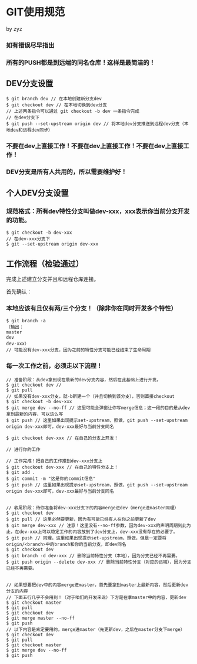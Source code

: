 # GIT使用规范

by zyz 

### 如有错误尽早指出

### 所有的PUSH都是到远端的同名仓库！这样是最简洁的！

## DEV分支设置

```
$ git branch dev // 在本地创建新分支dev
$ git checkout dev // 在本地切换到dev分支
// 上述两条指令可以通过 git checkout -b dev 一条指令完成
// 在dev分支下
$ git push --set-upstream origin dev // 将本地dev分支推送到远程dev分支（本地dev和远程dev同步）
```

### 不要在dev上直接工作！不要在dev上直接工作！不要在dev上直接工作！

### DEV分支是所有人共用的，所以需要维护好！

## 个人DEV分支设置

### 规范格式：所有dev特性分支叫做dev-xxx，xxx表示你当前分支开发的功能。

```
$ git checkout -b dev-xxx
// 在dev-xxx分支下
$ git --set-upstream origin dev-xxx
```



## 工作流程（检验通过）

完成上述建立分支并且和远程仓库连接。

首先确认：

### 本地应该有且仅有两/三个分支！（除非你在同时开发多个特性）

```
$ git branch -a
（输出：
master
dev
dev-xxx）
// 可能没有dev-xxx分支，因为之前的特性分支可能已经结束了生命周期
```
### 每一次工作之前，必须走以下流程！

```
// 准备阶段：从dev拿到现在最新的dev分支内容，然后在此基础上进行开发。
$ git checkout dev // 
$ git pull
// 如果没有dev-xxx分支，就-b新建一个（并且切换到该分支），否则直接checkout
$ git checkout -b dev-xxx
$ git merge dev --no-ff // 这里可能会弹窗让你写merge信息；这一段的目的是从dev拿到最新的内容，可以这么写
$ git push // 这里如果出现提示set-upstream，照做，git push --set-upstream origin dev-xxx即可，dev-xxx最好与当前分支同名

$ git checkout dev-xxx // 在自己的分支上开发！

// 进行你的工作

// 工作完成！把自己的工作推到dev-xxx分支上
$ git checkout dev-xxx // 在自己的特性分支上！
$ git add .
$ git commit -m "这是你的commit信息"
$ git push // 这里如果出现提示set-upstream，照做，git push --set-upstream origin dev-xxx即可，dev-xxx最好与当前分支同名


// 收尾阶段：待你准备将dev-xxx分支下的内容merge进dev（merge进master同理）
$ git checkout dev
$ git pull // 这里必然要更新，因为有可能已经有人在你之前更新了dev
$ git merge dev-xxx // 注意！这里没有--no-ff参数，因为dev-xxx的声明周期到此为止，在dev-xxx上可以稳定工作的内容放到了dev分支上，dev-xxx没有存在的必要了。
$ git push // 同理，这里如果出现提示set-upstream，照做，但是一定要将origin/<branch>中的branch和你的当前分支，即dev同名
$ git checkout dev 
$ git branch -d dev-xxx // 删除当前特性分支（本地），因为分支已经不再需要。
$ git push origin --delete dev-xxx // 删除当前特性分支（对应的远端），因为分支已经不再需要。


// 如果想要把dev中的内容merge进master，首先要拿到master上最新内容，然后更新dev分支的内容
// 下面五行几乎不会用到！（对于咱们的开发来说）下方是在拿master中的内容，更新dev
$ git checkout master
$ git pull
$ git checkout dev
$ git merge master --no-ff
$ git push
// 以下内容是肯定要用的，merge进master（先更新dev，之后在master分支下merge）
$ git checkout dev
$ git pull
$ git checkout master
$ git merge dev --no-ff
$ git push
```


